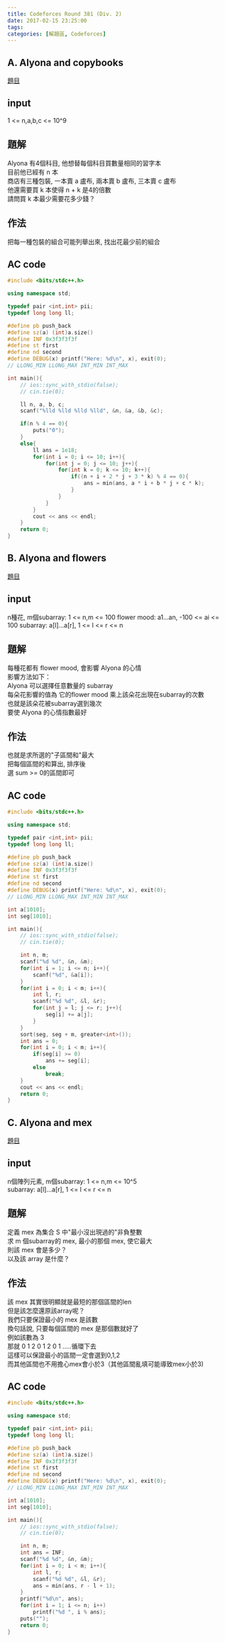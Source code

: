 ```yaml
---
title: Codeforces Round 381 (Div. 2)
date: 2017-02-15 23:25:00
tags:
categories: [解題區, Codeforces]
---
```


## A. Alyona and copybooks
[題目](http://codeforces.com/contest/740/problem/A)

## input
1 <= n,a,b,c <= 10^9

## 題解
Alyona 有4個科目, 他想替每個科目買數量相同的習字本<br>
目前他已經有 n 本<br>
商店有三種包裝, 一本賣 a 盧布, 兩本賣 b 盧布, 三本賣 c 盧布<br>
他還需要買 k 本使得 n + k 是4的倍數<br>
請問買 k 本最少需要花多少錢？

## 作法
把每一種包裝的組合可能列舉出來, 找出花最少前的組合

## AC code
```cpp
#include <bits/stdc++.h>

using namespace std;

typedef pair <int,int> pii;
typedef long long ll;

#define pb push_back
#define sz(a) (int)a.size()
#define INF 0x3f3f3f3f
#define st first
#define nd second
#define DEBUG(x) printf("Here: %d\n", x), exit(0);
// LLONG_MIN LLONG_MAX INT_MIN INT_MAX

int main(){
    // ios::sync_with_stdio(false);
    // cin.tie(0);

	ll n, a, b, c;
    scanf("%lld %lld %lld %lld", &n, &a, &b, &c);

    if(n % 4 == 0){
    	puts("0");
    }
    else{
    	ll ans = 1e18;
    	for(int i = 0; i <= 10; i++){
    		for(int j = 0; j <= 10; j++){
    			for(int k = 0; k <= 10; k++){
    				if((n + i + 2 * j + 3 * k) % 4 == 0){
    					ans = min(ans, a * i + b * j + c * k);
    				}
    			}
    		}
    	}
    	cout << ans << endl;
    }
    return 0;
}
```

## B. Alyona and flowers
[題目](http://codeforces.com/contest/740/problem/B)

## input
n種花, m個subarray: 1 <= n,m <= 100
flower mood: a1...an, -100 <= ai <= 100
subarray: a[l]...a[r], 1 <= l <= r <= n

## 題解
每種花都有 flower mood, 會影響 Alyona 的心情<br>
影響方法如下：<br>
Alyona 可以選擇任意數量的 subarray<br>
每朵花影響的值為 它的flower mood 乘上該朵花出現在subarray的次數<br>
也就是該朵花被subarray選到幾次<br>
要使 Alyona 的心情指數最好

## 作法
也就是求所選的"子區間和"最大<br>
把每個區間的和算出, 排序後<br>
選 sum >= 0的區間即可

## AC code
```cpp
#include <bits/stdc++.h>

using namespace std;

typedef pair <int,int> pii;
typedef long long ll;

#define pb push_back
#define sz(a) (int)a.size()
#define INF 0x3f3f3f3f
#define st first
#define nd second
#define DEBUG(x) printf("Here: %d\n", x), exit(0);
// LLONG_MIN LLONG_MAX INT_MIN INT_MAX

int a[1010];
int seg[1010];

int main(){
    // ios::sync_with_stdio(false);
    // cin.tie(0);

	int n, m;
	scanf("%d %d", &n, &m);
	for(int i = 1; i <= n; i++){
		scanf("%d", &a[i]);
	}
	for(int i = 0; i < m; i++){
		int l, r;
		scanf("%d %d", &l, &r);
		for(int j = l; j <= r; j++){
			seg[i] += a[j];
		}
	}
	sort(seg, seg + m, greater<int>());
	int ans = 0;
	for(int i = 0; i < m; i++){
		if(seg[i] >= 0)
			ans += seg[i];
		else
			break;
	}
	cout << ans << endl;
    return 0;
}
```

## C. Alyona and mex
[題目](http://codeforces.com/contest/740/problem/C)

## input
n個陣列元素, m個subarray: 1 <= n,m <= 10^5<br>
subarray: a[l]...a[r], 1 <= l <= r <= n

## 題解
定義 mex 為集合 S 中"最小沒出現過的"非負整數<br>
求 m 個subarray的 mex, 最小的那個 mex, 使它最大<br>
則該 mex 會是多少？<br>
以及該 array 是什麼？

## 作法
該 mex 其實很明顯就是最短的那個區間的len<br>
但是該怎麼還原該array呢？<br>
我們只要保證最小的 mex 是該數<br>
換句話說, 只要每個區間的 mex 是那個數就好了<br>
例如該數為 3<br>
那就 0 1 2 0 1 2 0 1 .....循環下去<br>
這樣可以保證最小的區間一定會選到0,1,2<br>
而其他區間也不用擔心mex會小於3（其他區間亂填可能導致mex小於3)

## AC code
```cpp
#include <bits/stdc++.h>

using namespace std;

typedef pair <int,int> pii;
typedef long long ll;

#define pb push_back
#define sz(a) (int)a.size()
#define INF 0x3f3f3f3f
#define st first
#define nd second
#define DEBUG(x) printf("Here: %d\n", x), exit(0);
// LLONG_MIN LLONG_MAX INT_MIN INT_MAX

int a[1010];
int seg[1010];

int main(){
    // ios::sync_with_stdio(false);
    // cin.tie(0);

	int n, m;
	int ans = INF;
	scanf("%d %d", &n, &m);
	for(int i = 0; i < m; i++){
		int l, r;
		scanf("%d %d", &l, &r);
		ans = min(ans, r - l + 1);
	}
	printf("%d\n", ans);
	for(int i = 1; i <= n; i++)
		printf("%d ", i % ans);
	puts("");
    return 0;
}
```
